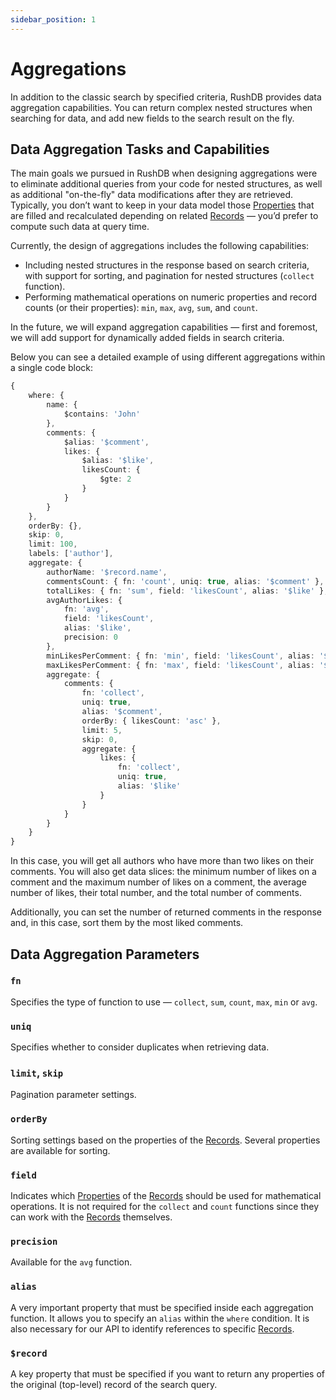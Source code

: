 ```yaml
---
sidebar_position: 1
---
```

# Aggregations

In addition to the classic search by specified criteria, RushDB provides data aggregation capabilities. You can return complex nested structures when searching for data, and add new fields to the search result on the fly.

## Data Aggregation Tasks and Capabilities

The main goals we pursued in RushDB when designing aggregations were to eliminate additional queries from your code for nested structures, as well as additional "on-the-fly" data modifications after they are retrieved.  
Typically, you don’t want to keep in your data model those [Properties](/basic-concepts/properties) that are filled and recalculated depending on related [Records](/basic-concepts/records) — you’d prefer to compute such data at query time.

Currently, the design of aggregations includes the following capabilities:
- Including nested structures in the response based on search criteria, with support for sorting, and pagination for nested structures (`collect` function).
- Performing mathematical operations on numeric properties and record counts (or their properties): `min`, `max`, `avg`, `sum`, and `count`.

In the future, we will expand aggregation capabilities — first and foremost, we will add support for dynamically added fields in search criteria.

Below you can see a detailed example of using different aggregations within a single code block:

```typescript
{
    where: {
        name: {
            $contains: 'John'
        },
        comments: {
            $alias: '$comment',
            likes: {
                $alias: '$like',
                likesCount: {
                    $gte: 2
                }
            }
        }
    },
    orderBy: {},
    skip: 0,
    limit: 100,
    labels: ['author'],
    aggregate: {
        authorName: '$record.name',
        commentsCount: { fn: 'count', uniq: true, alias: '$comment' },
        totalLikes: { fn: 'sum', field: 'likesCount', alias: '$like' },
        avgAuthorLikes: {
            fn: 'avg',
            field: 'likesCount',
            alias: '$like',
            precision: 0
        },
        minLikesPerComment: { fn: 'min', field: 'likesCount', alias: '$like' },
        maxLikesPerComment: { fn: 'max', field: 'likesCount', alias: '$like' },
        aggregate: {
            comments: {
                fn: 'collect',
                uniq: true,
                alias: '$comment',
                orderBy: { likesCount: 'asc' },
                limit: 5,
                skip: 0,
                aggregate: {
                    likes: {
                        fn: 'collect',
                        uniq: true,
                        alias: '$like'
                    }
                }
            }
        }
    }
}
```

In this case, you will get all authors who have more than two likes on their comments.
You will also get data slices: the minimum number of likes on a comment and the maximum number of likes on a comment, the average number of likes, their total number, and the total number of comments.

Additionally, you can set the number of returned comments in the response and, in this case, sort them by the most liked comments.

## Data Aggregation Parameters

### `fn`
Specifies the type of function to use — `collect`, `sum`, `count`, `max`, `min` or `avg`.
### `uniq`
Specifies whether to consider duplicates when retrieving data.
### `limit`, `skip`
Pagination parameter settings.
### `orderBy`
Sorting settings based on the properties of the [Records](/basic-concepts/records). Several properties are available for sorting.
### `field`
Indicates which [Properties](/basic-concepts/properties) of the [Records](/basic-concepts/records) should be used for mathematical operations.
It is not required for the `collect` and `count` functions since they can work with the [Records](/basic-concepts/records) themselves.
### `precision`
Available for the `avg` function.
### `alias`
A very important property that must be specified inside each aggregation function. It allows you to specify an `alias` within the `where` condition. It is also necessary for our API to identify references to specific [Records](/basic-concepts/records).
### `$record`
A key property that must be specified if you want to return any properties of the original (top-level) record of the search query.
